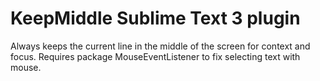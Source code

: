 # KeepMiddle Sublime Text 3 plugin

Always keeps the current line in the middle of the screen for context and focus.
Requires package MouseEventListener to fix selecting text with mouse.
